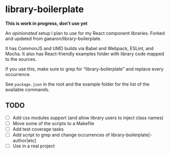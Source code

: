 library-boilerplate
===================

**This is work in progress, don't use yet**

An *opinionated* setup I plan to use for my React component libraries. Forked
and updated from gaearon/library-boilerplate.

It has CommonJS and UMD builds via Babel and Webpack, ESLint, and Mocha.
It also has React-friendly examples folder with library code mapped to the
sources.

If you use this, make sure to grep for “library-boilerplate” and replace every
occurrence.

See `package.json` in the root and the example folder for the list of the
available commands.

## TODO

  - [ ] Add css modules support (and allow library users to inject class names)
  - [ ] Move some of the scripts to a Makefile
  - [ ] Add test coverage tasks
  - [ ] Add script to grep and change occurrences of library-boilerplate[-author|etc]
  - [ ] Use in a real project
